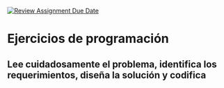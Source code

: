 [![Review Assignment Due Date](https://classroom.github.com/assets/deadline-readme-button-22041afd0340ce965d47ae6ef1cefeee28c7c493a6346c4f15d667ab976d596c.svg)](https://classroom.github.com/a/f5mUyfak)
# Ejercicios de programación
## Lee cuidadosamente el problema, identifica los requerimientos, diseña la solución y codifica 
